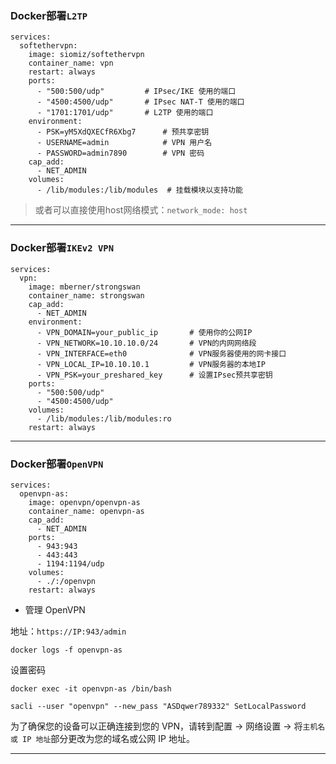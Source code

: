 ### Docker部署`L2TP`
```
services:
  softethervpn:
    image: siomiz/softethervpn
    container_name: vpn
    restart: always
    ports:
      - "500:500/udp"         # IPsec/IKE 使用的端口
      - "4500:4500/udp"       # IPsec NAT-T 使用的端口
      - "1701:1701/udp"       # L2TP 使用的端口
    environment:
      - PSK=yM5XdQXECfR6Xbg7      # 预共享密钥
      - USERNAME=admin            # VPN 用户名
      - PASSWORD=admin7890        # VPN 密码
    cap_add:
      - NET_ADMIN
    volumes:
      - /lib/modules:/lib/modules  # 挂载模块以支持功能
```

> 或者可以直接使用host网络模式：`network_mode: host`

---
### Docker部署`IKEv2 VPN`
```
services:
  vpn:
    image: mberner/strongswan
    container_name: strongswan
    cap_add:
      - NET_ADMIN
    environment:
      - VPN_DOMAIN=your_public_ip       # 使用你的公网IP
      - VPN_NETWORK=10.10.10.0/24       # VPN的内网网络段
      - VPN_INTERFACE=eth0              # VPN服务器使用的网卡接口
      - VPN_LOCAL_IP=10.10.10.1         # VPN服务器的本地IP
      - VPN_PSK=your_preshared_key      # 设置IPsec预共享密钥
    ports:
      - "500:500/udp"
      - "4500:4500/udp"
    volumes:
      - /lib/modules:/lib/modules:ro
    restart: always
```


---

### Docker部署`OpenVPN`
```
services:
  openvpn-as:
    image: openvpn/openvpn-as
    container_name: openvpn-as
    cap_add:
      - NET_ADMIN
    ports:
      - 943:943
      - 443:443
      - 1194:1194/udp
    volumes:
      - ./:/openvpn
    restart: always
```

- 管理 OpenVPN

地址：`https://IP:943/admin`
```
docker logs -f openvpn-as
```

设置密码

```
docker exec -it openvpn-as /bin/bash
```
```
sacli --user "openvpn" --new_pass "ASDqwer789332" SetLocalPassword
```

为了确保您的设备可以正确连接到您的 VPN，请转到配置 -> 网络设置 -> 将`主机名或 IP 地址`部分更改为您的域名或公网 IP 地址。

---

